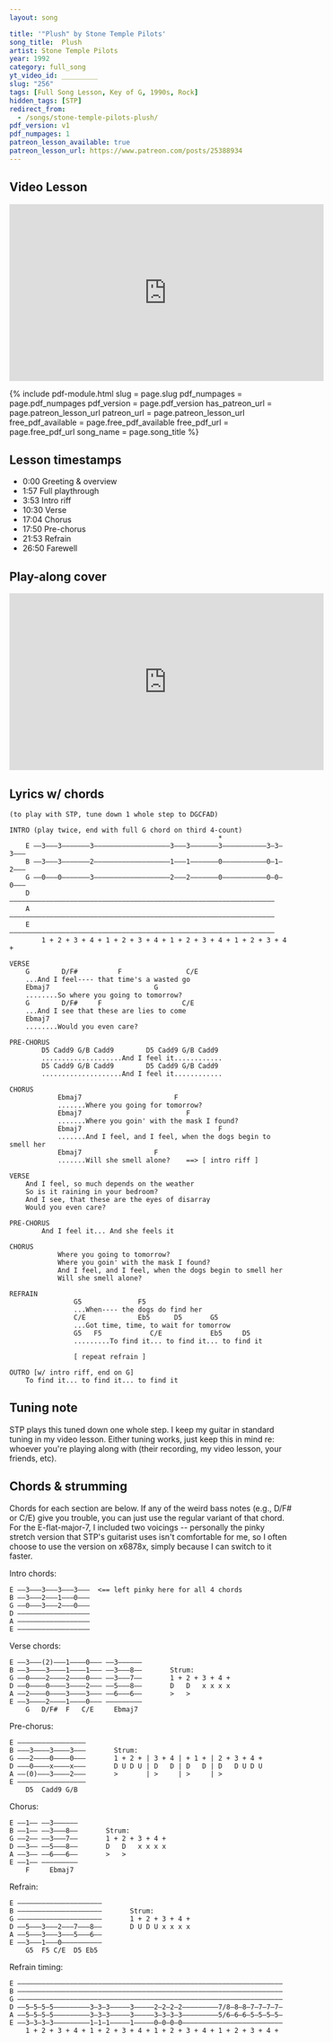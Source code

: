 ```yaml
---
layout: song

title: '"Plush" by Stone Temple Pilots'
song_title:  Plush
artist: Stone Temple Pilots
year: 1992
category: full_song
yt_video_id: _________
slug: "256"
tags: [Full Song Lesson, Key of G, 1990s, Rock]
hidden_tags: [STP]
redirect_from:
  - /songs/stone-temple-pilots-plush/
pdf_version: v1
pdf_numpages: 1
patreon_lesson_available: true
patreon_lesson_url: https://www.patreon.com/posts/25388934
---
```


## Video Lesson

<iframe width="560" height="315" src="https://www.youtube.com/embed/alPm8GDqB90?showinfo=0" frameborder="0" allowfullscreen></iframe>

<!-- Coming soon! -->

{% include pdf-module.html slug = page.slug pdf_numpages = page.pdf_numpages pdf_version = page.pdf_version has_patreon_url = page.patreon_lesson_url patreon_url = page.patreon_lesson_url free_pdf_available = page.free_pdf_available free_pdf_url = page.free_pdf_url song_name = page.song_title %}

<!-- Coming later today! -->

## Lesson timestamps

- 0:00 Greeting & overview
- 1:57 Full playthrough
- 3:53 Intro riff
- 10:30 Verse
- 17:04 Chorus
- 17:50 Pre-chorus
- 21:53 Refrain
- 26:50 Farewell

## Play-along cover

<iframe width="560" height="315" src="https://www.youtube.com/embed/6ik8ii6Yagk?showinfo=0" frameborder="0" allowfullscreen></iframe>

## Lyrics w/ chords

    (to play with STP, tune down 1 whole step to DGCFAD)

    INTRO (play twice, end with full G chord on third 4-count)
                                                        *
        E ––3–––3–––––––3–––––––––––––––––––3–––3–––––––3–––––––––––3–3–3–––
        B ––3–––3–––––––2–––––––––––––––––––1–––1–––––––0–––––––––––0–1–2–––
        G ––0–––0–––––––3–––––––––––––––––––2–––2–––––––0–––––––––––0–0–0–––
        D ––––––––––––––––––––––––––––––––––––––––––––––––––––––––––––––––––
        A ––––––––––––––––––––––––––––––––––––––––––––––––––––––––––––––––––
        E ––––––––––––––––––––––––––––––––––––––––––––––––––––––––––––––––––
            1 + 2 + 3 + 4 + 1 + 2 + 3 + 4 + 1 + 2 + 3 + 4 + 1 + 2 + 3 + 4 +

    VERSE
        G        D/F#          F                C/E
        ...And I feel---- that time's a wasted go
        Ebmaj7                          G
        ........So where you going to tomorrow?
        G        D/F#     F                    C/E
        ...And I see that these are lies to come
        Ebmaj7
        ........Would you even care?

    PRE-CHORUS
            D5 Cadd9 G/B Cadd9        D5 Cadd9 G/B Cadd9
            ....................And I feel it............
            D5 Cadd9 G/B Cadd9        D5 Cadd9 G/B Cadd9
            ....................And I feel it............

    CHORUS
                Ebmaj7                       F
                .......Where you going for tomorrow?
                Ebmaj7                          F
                .......Where you goin' with the mask I found?
                Ebmaj7                                  F
                .......And I feel, and I feel, when the dogs begin to smell her
                Ebmaj7                  F
                .......Will she smell alone?    ==> [ intro riff ]

    VERSE
        And I feel, so much depends on the weather
        So is it raining in your bedroom?
        And I see, that these are the eyes of disarray
        Would you even care?

    PRE-CHORUS
            And I feel it... And she feels it

    CHORUS
                Where you going to tomorrow?
                Where you goin' with the mask I found?
                And I feel, and I feel, when the dogs begin to smell her
                Will she smell alone?

    REFRAIN
                    G5              F5
                    ...When---- the dogs do find her
                    C/E             Eb5      D5       G5
                    ...Got time, time, to wait for tomorrow
                    G5   F5            C/E            Eb5     D5
                    .........To find it... to find it... to find it

                    [ repeat refrain ]

    OUTRO [w/ intro riff, end on G]
        To find it... to find it... to find it

## Tuning note

STP plays this tuned down one whole step. I keep my guitar in standard tuning in my video lesson. Either tuning works, just keep this in mind re: whoever you're playing along with (their recording, my video lesson, your friends, etc).

## Chords & strumming

Chords for each section are below. If any of the weird bass notes (e.g., D/F# or C/E) give you trouble, you can just use the regular variant of that chord. For the E-flat-major-7, I included two voicings -- personally the pinky stretch version that STP's guitarist uses isn't comfortable for me, so I often choose to use the version on x6878x, simply because I can switch to it faster.

Intro chords:

    E ––3–––3–––3–––3–––  <== left pinky here for all 4 chords
    B ––3–––2–––1–––0–––
    G ––0–––3–––2–––0–––
    D ––––––––––––––––––
    A ––––––––––––––––––
    E ––––––––––––––––––

Verse chords:

    E ––3–––(2)–––1––––0––– ––3––––––
    B ––3––––3––––1––––1––– ––3–––8––       Strum:
    G ––0––––2––––2––––0––– ––3–––7––       1 + 2 + 3 + 4 +
    D ––0––––0––––3––––2––– ––5–––8––       D   D   x x x x
    A ––2––––0––––3––––3––– ––6–––6––       >   >
    E ––3––––2––––1––––0––– –––––––––
        G   D/F#  F   C/E     Ebmaj7

Pre-chorus:

    E –––––––––––––––––
    B –––3––––3––––3–––       Strum:
    G –––2––––0––––0–––       1 + 2 + | 3 + 4 | + 1 + | 2 + 3 + 4 +
    D –––0––––x––––x–––       D U D U | D   D | D   D | D   D U D U
    A ––(0)–––3––––2–––       >       | >     | >     | >
    E –––––––––––––––––
        D5  Cadd9 G/B

Chorus:

    E ––1–– ––3––––––
    B ––1–– ––3–––8––       Strum:
    G ––2–– ––3–––7––       1 + 2 + 3 + 4 +
    D ––3–– ––5–––8––       D   D   x x x x
    A ––3–– ––6–––6––       >   >
    E ––1–– –––––––––
        F     Ebmaj7

Refrain:

    E –––––––––––––––––––––
    B –––––––––––––––––––––       Strum:
    G –––––––––––––––––––––       1 + 2 + 3 + 4 +
    D ––5–––3–––2–––7–––8––       D U D U x x x x
    A ––5–––3–––3–––5–––6––
    E ––3–––1–––0––––––––––
        G5  F5 C/E  D5 Eb5

Refrain timing:

    E ––––––––––––––––––––––––––––––––––––––––––––––––––––––––––––––––––
    B ––––––––––––––––––––––––––––––––––––––––––––––––––––––––––––––––––
    G ––––––––––––––––––––––––––––––––––––––––––––––––––––––––––––––––––
    D ––5–5–5–5–––––––––3–3–3–––––3–––––2–2–2–2–––––––––7/8–8–8–7–7–7–7–
    A ––5–5–5–5–––––––––3–3–3–––––3–––––3–3–3–3–––––––––5/6–6–6–5–5–5–5–
    E ––3–3–3–3–––––––––1–1–1–––––1–––––0–0–0–0–––––––––––––––––––––––––
        1 + 2 + 3 + 4 + 1 + 2 + 3 + 4 + 1 + 2 + 3 + 4 + 1 + 2 + 3 + 4 +
